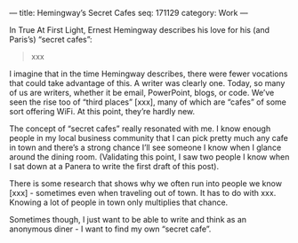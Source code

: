 —
title: Hemingway’s Secret Cafes
seq: 171129
category: Work
—

In True At First Light, Ernest Hemingway describes his love for his (and Paris’s) “secret cafes”:

> xxx

I imagine that in the time Hemingway describes, there were fewer vocations that could take advantage of this. A writer was clearly one. Today, so many of us are writers, whether it be email, PowerPoint, blogs, or code. We’ve seen the rise too of “third places” [xxx], many of which are “cafes” of some sort offering WiFi. At this point, they’re hardly new.

The concept of “secret cafes” really resonated with me. I know enough people in my local business community that I can pick pretty much any cafe in town and there’s a strong chance I’ll see someone I know when I glance around the dining room. (Validating this point, I saw two people I know when I sat down at a Panera to write the first draft of this post).

There is some research that shows why we often run into people we know [xxx] - sometimes even when traveling out of town. It has to do with xxx. Knowing a lot of people in town only multiplies that chance.

Sometimes though, I just want to be able to write and think as an anonymous diner - I want to find my own “secret cafe”.


